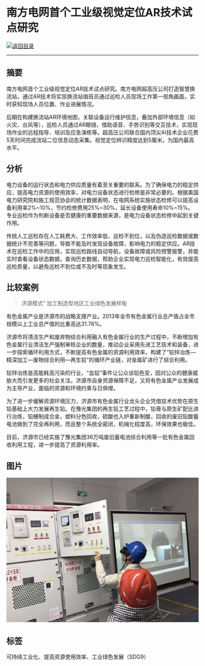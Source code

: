 # 南方电网首个工业级视觉定位AR技术试点研究

[![返回目录](http://img.shields.io/badge/点击-返回目录-875A7B.svg?style=flat&colorA=8F8F8F)](/)

----------

## 摘要

南方电网首个工业级视觉定位AR技术试点研究。南方电网超高压公司打造智慧换流站，通过AR技术将实现换流站值班员通过巡检人员现场工作第一视角画面，实时获知现场人员位置、作业进展情况。

后期在构建换流站AR环境地图，关联设备运行维护信息，叠加外部环境信息（如火灾、台风等），巡检人员通过AR眼镜，借助语音、手势识别等交互技术，实现现场作业的远程指导、培训及应急演练等。超高压公司联合国内顶尖AI技术企业花费5天时间完成流站二位信息动态采集。视觉定位辨识精度达到5厘米，为国内最高水平。

## 分析

电力设备的运行状态和电力供应质量有着至关重要的联系。为了确保电力的稳定供应，提高电力资源的使用效率，对电力设备状态进行检修是非常必要的。根据美国电力研究院和施工规范协会的统计数据表明，在电网系统实施状态检修可以提高设备利用率2%~10%，节约检修费用25%~30%，延长设备使用寿命10%~15%。专业巡检作为判断设备是否健康的重要数据来源，是电力设备状态检修中起到关键作用。

传统人工巡检存在人工耗费大、工作效率低、巡检不到位，以及伪造巡检数据或数据统计不完善等问题，导致不能及时发现设备故障，影响电力的稳定供应。AR技术在巡检工作中的应用，实现巡检路线自动导航，设备故障或风险预警报警，并能实时查看设备状态数据，查询历史数据，帮助企业实现电力巡检智能化，有效提高巡检质量，以避免巡检不到位或不及时等现象发生。

## 比较案例

> 济源模式” 加工制造型地区工业绿色发展样板

有色金属产业是济源市的战略支撑产业。2013年全市有色金属行业总产值占全市规模以上工业总产值的比重高达31.76%。

济源市将清洁生产和废弃物综合利用融入有色金属行业的生产过程中，不断增加有色金属行业清洁生产强制审核企业的数量，推动企业采用先进工艺技术和装备，进一步探索循环利用方式，不断提高有色金属的资源利用效率，构建了“铅锌冶炼—精深加工—废物综合利用—再生铅”的循环产业链，对金属矿进行了综合利用。

铅锌冶炼是高能耗高污染的行业，“血铅”事件让公众谈铅色变，因对公众的健康威胁大而引发更多的社会关注。济源市自身资源保障不足，又将有色金属产业发展成为主导产业，面临的资源和环境约束与日俱增。

为了进一步缓解资源环境压力，济源市有色金属行业龙头企业凭借技术优势在原生铅基础上大力发展再生铅。在豫光集团的再生铅工艺过程中，铅膏与原生矿配比进行冶炼，铅栅制成合金，塑料分色回收，硫酸也入炉重新制酸，回收的废旧铅酸蓄电池做到了完全再利用，而且整个系统全密闭，机械化程度高，环保效果也极佳。

目前，济源市已经实施了豫光集团36万吨废旧蓄电池综合利用等一批有色金属回收利用工程，进一步提高了资源利用率。


## 图片

![图片](9.2.1.jpg)


## 标签

可持续工业化、提高资源使用效率、工业绿色发展（SDG9）

